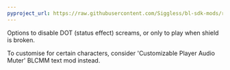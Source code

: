```yaml
---
pyproject_url: https://raw.githubusercontent.com/Siggless/bl-sdk-mods/refs/heads/main/LessDOTScreams/pyproject.toml
---
```

Options to disable DOT (status effect) screams, or only to play when shield is broken.

To customise for certain characters, consider 'Customizable Player Audio Muter' BLCMM text mod instead.
